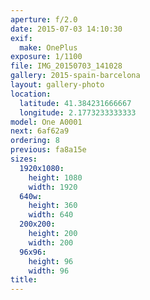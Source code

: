 ```yaml
---
aperture: f/2.0
date: 2015-07-03 14:10:30
exif:
  make: OnePlus
exposure: 1/1100
file: IMG_20150703_141028
gallery: 2015-spain-barcelona
layout: gallery-photo
location:
  latitude: 41.384231666667
  longitude: 2.1773233333333
model: One A0001
next: 6af62a9
ordering: 8
previous: fa8a15e
sizes:
  1920x1080:
    height: 1080
    width: 1920
  640w:
    height: 360
    width: 640
  200x200:
    height: 200
    width: 200
  96x96:
    height: 96
    width: 96
title: 
---
```

